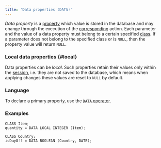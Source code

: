 ```yaml
---
title: 'Data properties (DATA)'
---
```


*Data property* is a [property](Properties.md) which value is stored in the database and may change through the execution of the [corresponding](Property_change_CHANGE_.md) action. Each parameter and the value of a data property must belong to a certain specified [class](Classes.md). If a parameter does not belong to the specified class or is `NULL`, then the property value will return `NULL`. 

### Local data properties {#local}

Data properties can be *local*. Such properties retain their values only within the [session](Change_sessions.md), i.e. they are not saved to the database, which means when applying changes these values are reset to `NULL` by default.

### Language

To declare a primary property, use the [`DATA` operator](DATA_operator.md).

### Examples


```lsf
CLASS Item;
quantity = DATA LOCAL INTEGER (Item);

CLASS Country;
isDayOff = DATA BOOLEAN (Country, DATE);
```
